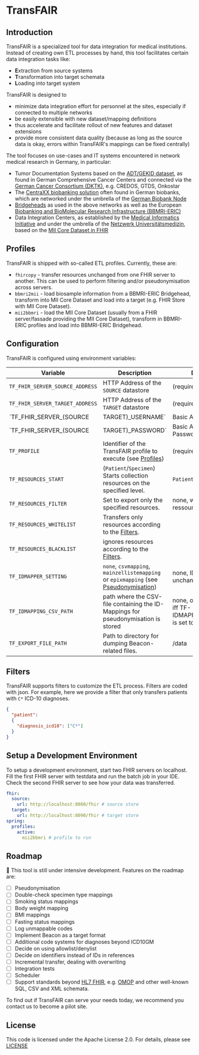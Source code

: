 # TransFAIR

## Introduction

TransFAIR is a specialized tool for data integration for medical institutions. Instead of creating own ETL processes by hand, this tool facilitates certain data integration tasks like:

- **E**xtraction from source systems
- **T**ransformation into target schemata
- **L**oading into target system

TransFAIR is designed to

- minimize data integration effort for personnel at the sites, especially if connected to multiple networks
- be easily extensible with new dataset/mapping definitions
- thus accelerate and facilitate rollout of new features and dataset extensions
- provide more consistent data quality (because as long as the source data is okay, errors within TransFAIR's mappings can be fixed centrally)

The tool focuses on use-cases and IT systems encountered in network medical research in Germany, in particular:

- Tumor Documentation Systems based on the [ADT/GEKID dataset](https://www.gekid.de/adt-gekid-basisdatensatz), as found in German Comprehensive Cancer Centers and connected via the [German Cancer Consortium (DKTK)](https://dktk.dkfz.de/en/clinical-platform), e.g. CREDOS, GTDS, Onkostar
- The [CentraXX biobanking solution](https://www.kairos.de/produkte/centraxx-bio/) often found in German biobanks, which are networked under the umbrella of the [German Biobank Node](https://www.bbmri.de)
- [Bridgeheads](https://github.com/samply/bridgehead) as used in the above networks as well as the European [Biobanking and BioMolecular Research Infrastructure (BBMRI-ERIC)](https://bbmri-eric.eu)
- Data Integration Centers, as established by the [Medical Informatics Initiative](https://www.medizininformatik-initiative.de) and under the umbrella of the [Netzwerk Universitätsmedizin](https://www.netzwerk-universitaetsmedizin.de), based on the [MII Core Dataset in FHIR](https://simplifier.net/organization/koordinationsstellemii)

## Profiles

TransFAIR is shipped with so-called ETL profiles. Currently, these are:

- `fhircopy` - transfer resources unchanged from one FHIR server to another. This can be used to perform filtering and/or pseudonymisation across servers.
- `bbmri2mii` - load biosample information from a BBMRI-ERIC Bridgehead, transform into MII Core Dataset and load into a target (e.g. FHIR Store with MII Core Dataset).
- `mii2bbmri` - load the MII Core Dataset (usually from a FHIR server/fassade providing the MII Core Dataset), transform in BBMRI-ERIC profiles and load into BBMRI-ERIC Bridgehead.

## Configuration

TransFAIR is configured using environment variables:

| Variable                                  | Description                                                                                                   | Default                                                            |
|-------------------------------------------|---------------------------------------------------------------------------------------------------------------|--------------------------------------------------------------------|
| `TF_FHIR_SERVER_SOURCE_ADDRESS`           | HTTP Address of the `SOURCE` datastore                                                                        | (required)                                                         |
| `TF_FHIR_SERVER_TARGET_ADDRESS`           | HTTP Address of the `TARGET` datastore                                                                        | (required)                                                         |
| `TF_FHIR_SERVER_(SOURCE|TARGET)_USERNAME` | Basic Auth User                                                                                               |                                                                    |
| `TF_FHIR_SERVER_(SOURCE|TARGET)_PASSWORD` | Basic Auth Password                                                                                           |                                                                    |
| `TF_PROFILE`                              | Identifier of the TransFAIR profile to execute (see [Profiles](#profiles))                                    | (required)                                                         |
| `TF_RESOURCES_START`                      | (`Patient`/`Specimen`) Starts collection resources on the specified level.                                    | `Patient`                                                          |
| `TF_RESOURCES_FILTER`                     | Set to export only the specified resources.                                                                   | none, will export all ressources                                   |
| `TF_RESOURCES_WHITELIST`                  | Transfers only resources according to the [Filters](#filters).                                                |                                                                    |
| `TF_RESOURCES_BLACKLIST`                  | ignores resources according to the [Filters](#filters).                                                       |                                                                    |
| `TF_IDMAPPER_SETTING`                		  | `none`, `csvmapping`, `mainzellistemapping` or `epixmapping` (see [Pseudonymisation](#pseudonymisation))	   	| none, IDs will be unchanged                                        |
| `TF_IDMAPPING_CSV_PATH`					          | path where the CSV-file containing the ID-Mappings for pseudonymisation is stored									            | none, only required iff TF-IDMAPPER_SETTING is set to `csvmapping` |
| `TF_EXPORT_FILE_PATH`                     | Path to directory for dumping Beacon-related files.                                                           | /data                                                              |

## Filters

TransFAIR supports filters to customize the ETL process. Filters are coded with json. For example, here we provide a filter that only transfers patients with `C*` ICD-10 diagnoses.

```json
{
  "patient":
  {
    "diagnosis_icd10": ["C*"]
  }
}
```

## Setup a Development Environment

To setup a development environment, start two FHIR servers on localhost. Fill the first FHIR server with testdata and run the batch job in your IDE. Check the second FHIR server to see how your data was transferred.

```yml
fhir:
  source:
    url: http://localhost:8080/fhir # source store
  target:
    url: http://localhost:8090/fhir # target store
spring:
  profiles:
    active:
      mii2bbmri # profile to run
```

## Roadmap

:construction: This tool is still under intensive development. Features on the roadmap are:

- [ ] Pseudonymisation
- [ ] Double-check specimen type mappings 
- [ ] Smoking status mappings
- [ ] Body weight mapping
- [ ] BMI mappings
- [ ] Fasting status mappings
- [ ] Log unmappable codes
- [ ] Implement Beacon as a target format
- [ ] Additional code systems for diagnoses beyond ICD10GM
- [ ] Decide on using allowlist/denylist
- [ ] Decide on identifiers instead of IDs in references
- [ ] Incremental transfer, dealing with overwriting
- [ ] Integration tests
- [ ] Scheduler
- [ ] Support standards beyond [HL7 FHIR](https://hl7.org/fhir/), e.g. [OMOP](https://www.ohdsi.org/data-standardization/) and other well-known SQL, CSV and XML schemata.

To find out if TransFAIR can serve your needs today, we recommend you contact us to become a pilot site.

## License

This code is licensed under the Apache License 2.0. For details, please see [LICENSE](./LICENSE)

